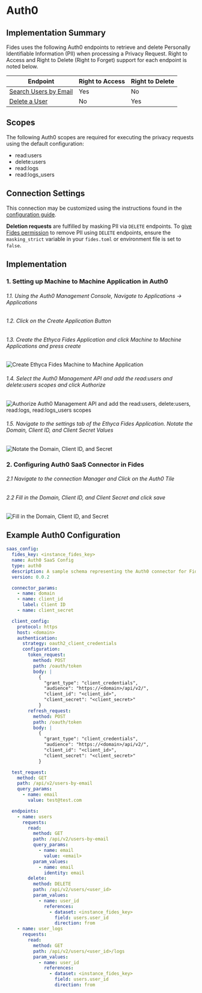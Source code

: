 
# Auth0

## Implementation Summary

Fides uses the following Auth0 endpoints to retrieve and delete Personally Identifiable Information (PII) when processing a Privacy Request. Right to Access and Right to Delete (Right to Forget) support for each endpoint is noted below.

|Endpoint | Right to Access | Right to Delete |
|----|----|----|
|[Search Users by Email](https://auth0.com/docs/api/management/v2#!/Users_By_Email/get_users_by_email) | Yes | No |
|[Delete a User](https://auth0.com/docs/api/management/v2#!/Users/delete_users_by_id) | No | Yes |

## Scopes

The following Auth0 scopes are required for executing the privacy requests using the default configuration:

* read:users
* delete:users
* read:logs
* read:logs_users

## Connection Settings

This connection may be customized using the instructions found in the [configuration guide](../saas_config).

**Deletion requests** are fulfilled by masking PII via `DELETE` endpoints. To [give Fides permission](../../../get_started/configuration#configuration-variable-reference) to remove PII using `DELETE` endpoints, ensure the `masking_strict` variable in your `fides.toml` or environment file is set to `false`.

## Implementation

### 1. Setting up Machine to Machine Application in Auth0  

###### 1.1. Using the Auth0 Management Console, Navigate to Applications -> Applications
###### 1.2. Click on the Create Application Button
###### 1.3. Create the Ethyca Fides Application and click Machine to Machine Applications and press create
![Create Ethyca Fides Machine to Machine Application](../../../../../public/assets/img//dsr_quickstart/create_a0_m2mapp.png)
 
###### 1.4. Select the Auth0 Management API and add the read:users and delete:users scopes and click Authorize
![Authorize Auth0 Management API and add the read:users, delete:users, read:logs, read:logs_users scopes](../../../../../public/assets/img//dsr_quickstart/authorize_a0_m2mapp.png)
 
###### 1.5. Navigate to the settings tab of the Ethyca Fides Application. Notate the Domain, Client ID, and Client Secret Values
![Notate the Domain, Client ID, and Secret](../../../../../public/assets/img//dsr_quickstart/get_a0_m2minfo.png)

### 2. Configuring Auth0 SaaS Connector in Fides

###### 2.1 Navigate to the connection Manager and Click on the Auth0 Tile
###### 2.2 Fill in the Domain, Client ID, and Client Secret and click save
![Fill in the Domain, Client ID, and Secret](../../../../../public/assets/img//dsr_quickstart/create_a0_dsr_connection.png)

## Example Auth0 Configuration

```yaml
saas_config:
  fides_key: <instance_fides_key>
  name: Auth0 SaaS Config
  type: auth0
  description: A sample schema representing the Auth0 connector for Fides
  version: 0.0.2

  connector_params:
    - name: domain
    - name: client_id
      label: Client ID
    - name: client_secret

  client_config:
    protocol: https
    host: <domain>
    authentication:
      strategy: oauth2_client_credentials
      configuration:
        token_request:
          method: POST
          path: /oauth/token
          body: |
            {
              "grant_type": "client_credentials",
              "audience": "https://<domain>/api/v2/",
              "client_id": "<client_id>",
              "client_secret": "<client_secret>"
            }
        refresh_request:
          method: POST
          path: /oauth/token
          body: |
            {
              "grant_type": "client_credentials",
              "audience": "https://<domain>/api/v2/",
              "client_id": "<client_id>",
              "client_secret": "<client_secret>"
            }

  test_request:
    method: GET
    path: /api/v2/users-by-email
    query_params:
      - name: email
        value: test@test.com

  endpoints:
    - name: users
      requests:
        read:
          method: GET
          path: /api/v2/users-by-email
          query_params:
            - name: email
              value: <email>
          param_values:
            - name: email
              identity: email
        delete:
          method: DELETE
          path: /api/v2/users/<user_id>
          param_values:
            - name: user_id
              references:
                - dataset: <instance_fides_key>
                  field: users.user_id
                  direction: from
    - name: user_logs
      requests:
        read:
          method: GET
          path: /api/v2/users/<user_id>/logs
          param_values:
            - name: user_id
              references:
                - dataset: <instance_fides_key>
                  field: users.user_id
                  direction: from
```
